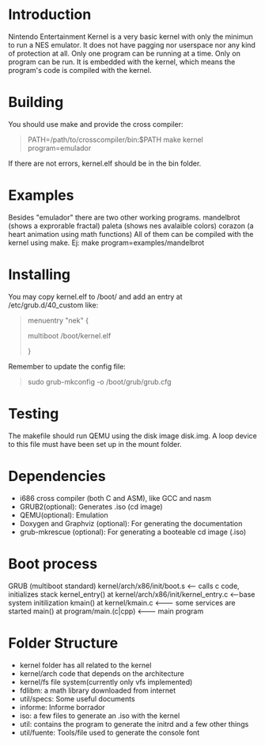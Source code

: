 Introduction
================
Nintendo Entertainment Kernel is a very basic kernel with only the minimun
to run a NES emulator. It does not have pagging nor userspace nor any kind of protection at all.
Only one program can be running at a time. Only on program can be run.
It is embedded with the kernel, which means the program's code is compiled with the kernel.

Building
================
You should use make and provide the cross compiler:
> PATH=/path/to/crosscompiler/bin:$PATH make kernel program=emulador

If there are not errors, kernel.elf should be in the bin folder.

Examples
================
Besides "emulador" there are two other working programs.
mandelbrot (shows a exprorable fractal)
paleta (shows nes avalaible colors)
corazon (a heart animation using math functions)
All of them can be compiled with the kernel using make.
Ej: make program=examples/mandelbrot

Installing
================
You may copy kernel.elf to /boot/ and add an entry at /etc/grub.d/40_custom like:
> menuentry "nek" {
>
>	multiboot /boot/kernel.elf
>
>}

Remember to update the config file:
> sudo grub-mkconfig -o /boot/grub/grub.cfg

Testing
================
The makefile should run QEMU using the disk image disk.img. A loop device to this file must have been set up in the mount folder.


Dependencies
================
- i686 cross compiler (both C and ASM), like GCC and nasm
- GRUB2(optional): Generates .iso (cd image)
- QEMU(optional): Emulation
- Doxygen and Graphviz (optional): For generating the documentation
- grub-mkrescue (optional): For generating a booteable cd image (.iso)


Boot process
================
GRUB (multiboot standard)
kernel/arch/x86/init/boot.s	<-- calls c code, initializes stack
kernel_entry() at kernel/arch/x86/init/kernel_entry.c <--base system initilization
kmain() at kernel/kmain.c	<--- some services are started
main() at program/main.(c|cpp)	<--- main program


Folder Structure
================
- kernel folder has all related to the kernel
- kernel/arch code that depends on the architecture
- kernel/fs file system(currently only vfs implemented)
- fdlibm: a math library downloaded from internet
- util/specs: Some useful documents
- informe: Informe borrador
- iso: a few files to generate an .iso with the kernel
- util: contains the program to generate the initrd and a few other things
- util/fuente: Tools/file used to generate the console font
